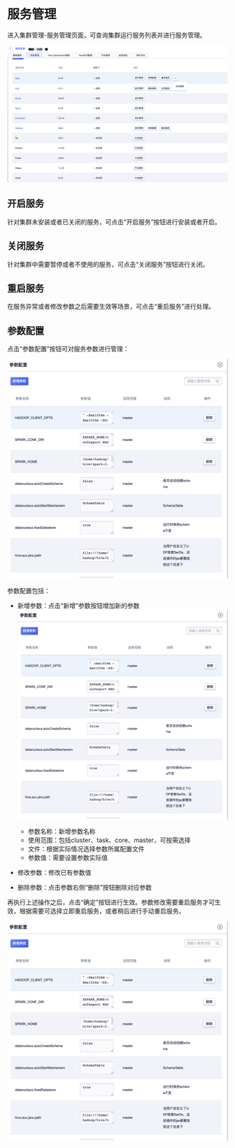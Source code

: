 # 服务管理

进入集群管理-服务管理页面，可查询集群运行服务列表并进行服务管理。

![service_list](../../images/guide/service_list.png)

## 开启服务

针对集群未安装或者已关闭的服务，可点击“开启服务”按钮进行安装或者开启。

## 关闭服务

针对集群中需要暂停或者不使用的服务，可点击“关闭服务”按钮进行关闭。

## 重启服务

在服务异常或者修改参数之后需要生效等场景，可点击“重启服务”进行处理。

## 参数配置

点击“参数配置”按钮可对服务参数进行管理：

![service_config_update](../../images/guide/service_config_update.png)

参数配置包括：

* 新增参数：点击“新增”参数按钮增加新的参数
   ![service_config_add](../../images/guide/service_config_add.png)

   * 参数名称：新增参数名称
   * 使用范围：包括cluster、task、core、master，可按需选择
   * 文件：根据实际情况选择参数所属配置文件
   * 参数值：需要设置参数实际值
* 修改参数：修改已有参数值
* 删除参数：点击参数右侧“删除”按钮删除对应参数

再执行上述操作之后，点击“确定”按钮进行生效。参数修改需要重启服务才可生效，根据需要可选择立即重启服务，或者稍后进行手动重启服务。

![service_config_restart](../../images/guide/service_config_restart.png)